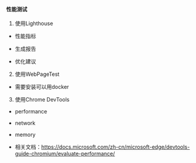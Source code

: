 #### 性能测试

1. 使用Lighthouse

- 性能指标

- 生成报告

- 优化建议

2. 使用WebPageTest

- 需要安装可以用docker

3. 使用Chrome DevTools

- performance

- network

- memory

- 相关文档：https://docs.microsoft.com/zh-cn/microsoft-edge/devtools-guide-chromium/evaluate-performance/